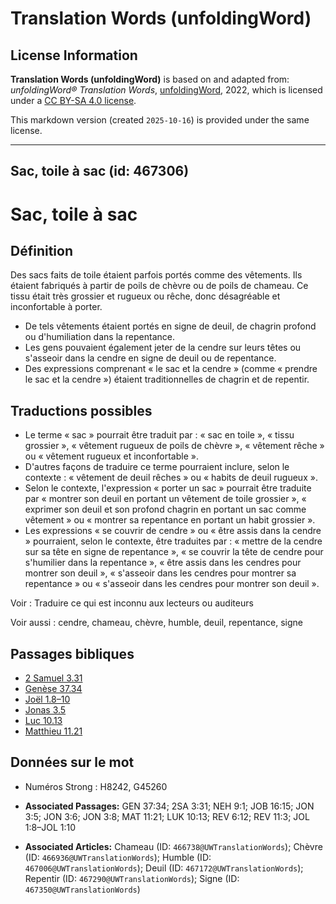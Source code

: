 # Translation Words (unfoldingWord)

## License Information

**Translation Words (unfoldingWord)** is based on and adapted from: _unfoldingWord® Translation Words_, [unfoldingWord](https://unfoldingword.org/utw), 2022, which is licensed under a [CC BY-SA 4.0 license](https://creativecommons.org/licenses/by-sa/4.0/legalcode.en).

This markdown version (created `2025-10-16`) is provided under the same license.



--------------------------------

## Sac, toile à sac (id: 467306)

Sac, toile à sac
================

Définition
----------

Des sacs faits de toile étaient parfois portés comme des vêtements. Ils étaient fabriqués à partir de poils de chèvre ou de poils de chameau. Ce tissu était très grossier et rugueux ou rêche, donc désagréable et inconfortable à porter.

* De tels vêtements étaient portés en signe de deuil, de chagrin profond ou d'humiliation dans la repentance.
* Les gens pouvaient également jeter de la cendre sur leurs têtes ou s'asseoir dans la cendre en signe de deuil ou de repentance.
* Des expressions comprenant « le sac et la cendre » (comme « prendre le sac et la cendre ») étaient traditionnelles de chagrin et de repentir.

Traductions possibles
---------------------

* Le terme « sac » pourrait être traduit par : « sac en toile », « tissu grossier », « vêtement rugueux de poils de chèvre », « vêtement rêche » ou « vêtement rugueux et inconfortable ».
* D'autres façons de traduire ce terme pourraient inclure, selon le contexte : « vêtement de deuil rêches » ou « habits de deuil rugueux ».
* Selon le contexte, l'expression « porter un sac » pourrait être traduite par « montrer son deuil en portant un vêtement de toile grossier », « exprimer son deuil et son profond chagrin en portant un sac comme vêtement » ou « montrer sa repentance en portant un habit grossier ».
* Les expressions « se couvrir de cendre » ou « être assis dans la cendre » pourraient, selon le contexte, être traduites par : « mettre de la cendre sur sa tête en signe de repentance », « se couvrir la tête de cendre pour s'humilier dans la repentance », « être assis dans les cendres pour montrer son deuil », « s'asseoir dans les cendres pour montrer sa repentance » ou « s'asseoir dans les cendres pour montrer son deuil ».

Voir : Traduire ce qui est inconnu aux lecteurs ou auditeurs

Voir aussi : cendre, chameau, chèvre, humble, deuil, repentance, signe

Passages bibliques
------------------

* [2 Samuel 3\.31](https://ref.ly/2Sam3:31)
* [Genèse 37\.34](https://ref.ly/Gen37:34)
* [Joël 1\.8–10](https://ref.ly/Joel1:8-Joel1:10)
* [Jonas 3\.5](https://ref.ly/Jonah3:5)
* [Luc 10\.13](https://ref.ly/Luke10:13)
* [Matthieu 11\.21](https://ref.ly/Matt11:21)

Données sur le mot
------------------

* Numéros Strong : H8242, G45260

* **Associated Passages:** GEN 37:34; 2SA 3:31; NEH 9:1; JOB 16:15; JON 3:5; JON 3:6; JON 3:8; MAT 11:21; LUK 10:13; REV 6:12; REV 11:3; JOL 1:8–JOL 1:10
* **Associated Articles:** Chameau (ID: `466738@UWTranslationWords`); Chèvre (ID: `466936@UWTranslationWords`); Humble (ID: `467006@UWTranslationWords`); Deuil (ID: `467172@UWTranslationWords`); Repentir (ID: `467290@UWTranslationWords`); Signe (ID: `467350@UWTranslationWords`)

